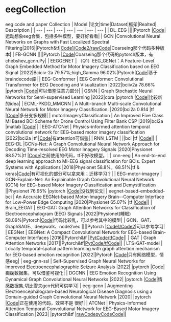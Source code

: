 # eegCollection
eeg code and paper Collection
| Model |论文|time|Dataset|框架|Realted| Description |
| --- | --- | --- | --- | --- | --- | --- | 
| DL_EEG ||||Pytorch |[Code](https://github.com/edw4rdyao/DL_EEG#public-datasets)|运动想象eeg合集，包括多种模型，要好好看看|
| GCN |Convolutional Neural Networks on Graphs with Fast Localized Spectral Filtering|2016||Pytorch&tf|[Code1/](https://github.com/magnumical/MNE_GCN)[Code2/](https://github.com/magnumical/GCN_for_EEG)[rawCode](https://github.com/mdeff/cnn_graph)|Coarseing那个代码多种版本|
| FB-GCNN ||||Pytorch |[Code](https://github.com/yff12345/FB-GCNN)|Coarseing那个代码的pytorch版本，有chebshev_gcnn.Py|
| EEGGENET | （Q1）EEG_GENet：A Feature-Level Graph Embedded Method for Motor Imagery Classification based on EEG Signal |2022|Bciciv-2a 79.57%;high_Gamma 96.02%|Pytorch|[Code](https://github.com/stickOverCarrot/EEGGENET)|基于braindecode库|
| EEG-Conformer | EEG Conformer: Convolutional Transformer for EEG Decoding and Visualization |2022|bciiv2a 78.66% |pytorch |[Code](https://github.com/eeyhsong/EEG-Conformer)|可以借鉴注意力部分|
| GSNN | Graph Stochastic Neural Networks for Semi-supervised Learning |2022|cora |pytorch |[Code](https://github.com/GSNN/GSNN)|比较新的idea|
| ECML-PKDD_MMCNN | A Multi-branch Multi-scale Convolutional Neural Network for Motor Imagery Classification. |2020|bci2a 0.814 |tf |[Code](https://github.com/jingwang2020/ECML-PKDD_MMCNN)|多分支多规模|
| motorImageryClassification | An Improved Five Class MI Based BCI Scheme for Drone Control Using Filter Bank CSP |2019|bci2a  |matlab |[Code](https://github.com/sorenmc/motorImageryClassification)||
| EEG-ATCNet | Physics-informed attention temporal convolutional network for EEG-based motor imagery classification |2022|bci2a  |tf |[Code](https://github.com/Altaheri/EEG-ATCNet)|有attention可借鉴|
| RNN_LSTM |  ||bci |tf |[Code](https://github.com/shariharan205/Motor-Imagery-Tasks-Classification-using-EEG-data)||
| EEG-DL |GCNs-Net: A Graph Convolutional Neural Network Approach for Decoding Time-resolved EEG Motor Imagery Signals |2020|Physionet 88.57%|tf |[Code](https://github.com/SuperBruceJia/EEG-DL)|之前使用的代码，tf不好改模型。|
| cnn-eeg | An end-to-end deep learning approach to MI-EEG signal classification for BCIs. Expert Systems with Applications |2018|Physionet 58.8%，68.51%|tf & keras|[Code](https://github.com/hauke-d/cnn-eeg)|有可视化的部分可以拿来用；迁移学习？|
| EEG-motor-imagery | GCN-Explain-Net: An Explainable Graph Convolutional Neural Network (GCN) for EEG-based Motor Imagery Classification and Demystification ||Physionet 76.95% |pytorch |[Code](https://github.com/shariharan205/Motor-Imagery-Tasks-Classification-using-EEG-data)|没找到论文|
| eegnet-based-embedded-bci | An Accurate EEGNet-based Motor-Imagery Brain--Computer Interface for Low-Power Edge Computing |2020|Physionet 65.07% |tf |[Code](https://github.com/MHersche/eegnet-based-embedded-bci)||
| Brain_EEGAT | EEG-GAT: Graph Attention Networks for Classification of Electroencephalogram (EEG) Signals |2022|Physionet(睡眠) 58.09%|Pytorch|[Code](https://github.com/AIRightGpl/Brain_EEGAT)|代码比较乱，可以参考其中的模型|
| GCN、GAT、GraphSAGE、deepwalk、node2vec ||||Pytorch |[Code1/](https://github.com/shuxinyin/Graph-Learning)[Code2](https://github.com/dsgiitr/graph_nets)|可以参考学习|
| EEGNet | EEGNet: A Compact Convolutional Network for EEG-based Brain-Computer Interfaces |2016||Pytorch&tf |[PytCode/](https://github.com/aliasvishnu/EEGNet)[tfCode](https://github.com/vlawhern/arl-eegmodels)||
| GAT | Graph Attention Networks |2017||Pytorch&tf|[PytCode/](https://github.com/Diego999/pyGAT)[tfCode](https://github.com/PetarV-/GAT)||
| LTS-GAT-model | Locally temporal-spatial pattern learning with graph attention mechanism for EEG-based emotion recognition |2022||Pytorch |[Code](https://github.com/CFSRgroup/LTS-GAT-model)|只有网络模型，情感eeg|
| eeg-gnn-ssl | Self-Supervised Graph Neural Networks for Improved Electroencephalographic Seizure Analysis |2022| |pytorch |[Code](https://github.com/tsy935/eeg-gnn-ssl)|癫痫数据集，可以借鉴可视化|
| DGCNN | EEG Emotion Recognition Using Dynamical Graph Convolutional Neural Networks |2022| |pytorch |[Code](https://github.com/xueyunlong12589/DGCNN)|情感数据集,切比雪夫gcn代码可供学习|
| eeg-gcnn | Augmenting Electroencephalogram-based Neurological Disease Diagnosis using a Domain-guided Graph Convolutional Neural Network |2020| |pytorch |[Code](https://github.com/neerajwagh/eeg-gcnn)|正在使用的代码，效果不是 很好|
| ATCNet | Physics-Informed Attention Temporal Convolutional Network for EEG-Based Motor Imagery Classification |2023| |pytorch&tf |[rawCode](https://github.com/Altaheri/EEG-ATCNet)[pyCode](https://github.com/doc-ycm/EEG-ATCNet-pytorch)[Code](https://github.com/lwlBCI/EEG-MI-ATCNet)||




